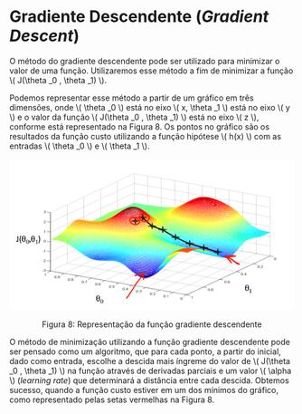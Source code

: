 # Gradiente Descendente (_Gradient Descent_)

O método do gradiente descendente pode ser utilizado para minimizar o valor de uma função.
Utilizaremos esse método a fim de minimizar a função \\( J(\theta _0 , \theta _1) \\).

Podemos representar esse método a partir de um gráfico em três dimensões, onde \\( \theta _0 \\) está no eixo
\\( x, \theta _1 \\) está no eixo \\( y \\) e o valor da função \\( J(\theta _0 , \theta _1) \\) está no eixo
\\( z \\), conforme está representado na Figura 8. Os pontos no gráfico são os resultados da função custo
utilizando a função hipótese \\( h(x) \\) com as entradas \\( \theta _0 \\) e \\( \theta _1 \\).

<p align="center">
  <img src="./img/8.png">
</p>

<p align="center">
Figura 8: Representação da função gradiente descendente
</p>

O método de minimização utilizando a função gradiente descendente pode ser pensado como um
algoritmo, que para cada ponto, a partir do inicial, dado como entrada, escolhe a descida mais
íngreme do valor de \\( J(\theta _0 , \theta _1) \\) na função através de derivadas parciais e um
valor \\( \alpha \\) (_learning rate_) que determinará a distância entre cada descida. Obtemos sucesso,
quando a função custo estiver em um dos mínimos do gráfico, como representado pelas setas vermelhas na Figura 8.
